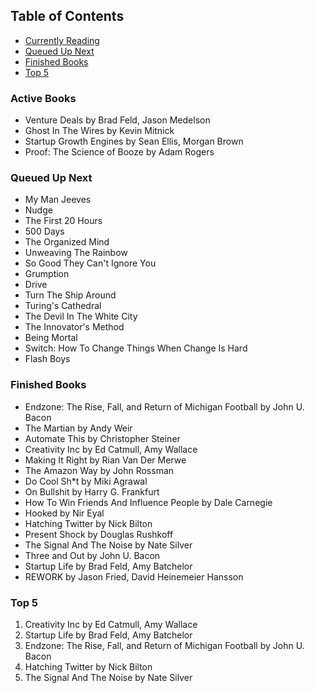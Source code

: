 ## Table of Contents

- [Currently Reading](#currently-reading)
- [Queued Up Next](#queued-up-next)
- [Finished Books](#finished-books)
- [Top 5](#top-5)

### Active Books

- Venture Deals by Brad Feld, Jason Medelson
- Ghost In The Wires by Kevin Mitnick
- Startup Growth Engines by Sean Ellis, Morgan Brown
- Proof: The Science of Booze by Adam Rogers

### Queued Up Next

- My Man Jeeves
- Nudge 
- The First 20 Hours
- 500 Days
- The Organized Mind
- Unweaving The Rainbow
- So Good They Can't Ignore You
- Grumption
- Drive
- Turn The Ship Around 
- Turing's Cathedral
- The Devil In The White City
- The Innovator's Method
- Being Mortal
- Switch: How To Change Things When Change Is Hard
- Flash Boys

### Finished Books

- Endzone: The Rise, Fall, and Return of Michigan Football by John U. Bacon
- The Martian by Andy Weir
- Automate This by Christopher Steiner
- Creativity Inc by Ed Catmull, Amy Wallace
- Making It Right by Rian Van Der Merwe
- The Amazon Way by John Rossman
- Do Cool Sh*t by Miki Agrawal
- On Bullshit by Harry G. Frankfurt
- How To Win Friends And Influence People by Dale Carnegie
- Hooked by Nir Eyal
- Hatching Twitter by Nick Bilton
- Present Shock by Douglas Rushkoff
- The Signal And The Noise by Nate Silver
- Three and Out by John U. Bacon
- Startup Life by Brad Feld, Amy Batchelor
- REWORK by Jason Fried, David Heinemeier Hansson

### Top 5

1. Creativity Inc by Ed Catmull, Amy Wallace
2. Startup Life by Brad Feld, Amy Batchelor
3. Endzone: The Rise, Fall, and Return of Michigan Football by John U. Bacon
4. Hatching Twitter by Nick Bilton
5. The Signal And The Noise by Nate Silver
